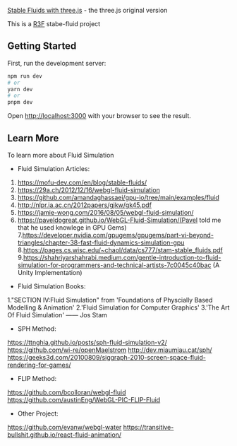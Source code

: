 [Stable Fluids with three.js](https://mofu-dev.com/en/blog/stable-fluids/#viscousity) - the three.js original version

This is a [R3F](https://github.com/pmndrs/react-three-fiber) stabe-fluid project 

## Getting Started

First, run the development server:

```bash
npm run dev
# or
yarn dev
# or
pnpm dev
```

Open [http://localhost:3000](http://localhost:3000) with your browser to see the result.

## Learn More

To learn more about Fluid Simulation

- Fluid Simulation Articles:
  
1. https://mofu-dev.com/en/blog/stable-fluids/
2. https://29a.ch/2012/12/16/webgl-fluid-simulation
3. https://github.com/amandaghassaei/gpu-io/tree/main/examples/fluid
4. http://nlpr.ia.ac.cn/2012papers/gjkw/gk45.pdf
5. https://jamie-wong.com/2016/08/05/webgl-fluid-simulation/
6. https://paveldogreat.github.io/WebGL-Fluid-Simulation/(Pavel told me that he used knowlege in GPU Gems)
7.https://developer.nvidia.com/gpugems/gpugems/part-vi-beyond-triangles/chapter-38-fast-fluid-dynamics-simulation-gpu
8.https://pages.cs.wisc.edu/~chaol/data/cs777/stam-stable_fluids.pdf
9.https://shahriyarshahrabi.medium.com/gentle-introduction-to-fluid-simulation-for-programmers-and-technical-artists-7c0045c40bac (A Unity Implementation)

- Fluid Simulation Books:
  
1."SECTION IV:Fluid Simulation" from 'Foundations of Physcially Based Modelling & Animation'
2.'Fluid Simulation for Computer Graphics'
3.'The Art Of Fluid Simulation' —— Jos Stam

- SPH Method:
  
https://ttnghia.github.io/posts/sph-fluid-simulation-v2/
https://github.com/wi-re/openMaelstrom
http://dev.miaumiau.cat/sph/
https://geeks3d.com/20100809/siggraph-2010-screen-space-fluid-rendering-for-games/

- FLIP Method:
  
https://github.com/bcolloran/webgl-fluid
https://github.com/austinEng/WebGL-PIC-FLIP-Fluid

- Other Project:
  
https://github.com/evanw/webgl-water
https://transitive-bullshit.github.io/react-fluid-animation/
